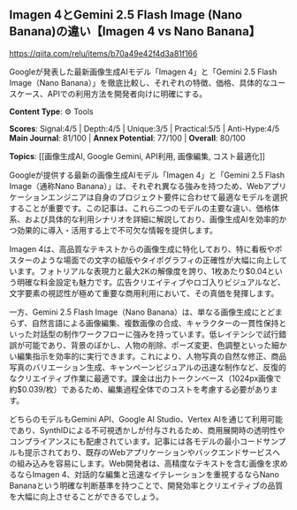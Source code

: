 ## Imagen 4とGemini 2.5 Flash Image (Nano Banana)の違い【Imagen 4 vs Nano Banana】

https://qiita.com/relu/items/b70a49e42f4d3a81f166

Googleが発表した最新画像生成AIモデル「Imagen 4」と「Gemini 2.5 Flash Image（Nano Banana）」を徹底比較し、それぞれの特徴、価格、具体的なユースケース、APIでの利用方法を開発者向けに明確にする。

**Content Type**: ⚙️ Tools

**Scores**: Signal:4/5 | Depth:4/5 | Unique:3/5 | Practical:5/5 | Anti-Hype:4/5
**Main Journal**: 81/100 | **Annex Potential**: 77/100 | **Overall**: 80/100

**Topics**: [[画像生成AI, Google Gemini, API利用, 画像編集, コスト最適化]]

Googleが提供する最新の画像生成AIモデル「Imagen 4」と「Gemini 2.5 Flash Image（通称Nano Banana）」は、それぞれ異なる強みを持つため、Webアプリケーションエンジニアは自身のプロジェクト要件に合わせて最適なモデルを選択することが重要です。この記事は、これら二つのモデルの主要な違い、価格体系、および具体的な利用シナリオを詳細に解説しており、画像生成AIを効率的かつ効果的に導入・活用する上で不可欠な情報を提供します。

Imagen 4は、高品質なテキストからの画像生成に特化しており、特に看板やポスターのような場面での文字の組版やタイポグラフィの正確性が大幅に向上しています。フォトリアルな表現力と最大2Kの解像度を誇り、1枚あたり$0.04という明確な料金設定も魅力です。広告クリエイティブやロゴ入りビジュアルなど、文字要素の視認性が極めて重要な商用利用において、その真価を発揮します。

一方、Gemini 2.5 Flash Image（Nano Banana）は、単なる画像生成にとどまらず、自然言語による画像編集、複数画像の合成、キャラクターの一貫性保持といった対話型の制作ワークフローに強みを持っています。低レイテンシで試行錯誤が可能であり、背景のぼかし、人物の削除、ポーズ変更、色調整といった細かい編集指示を効率的に実行できます。これにより、人物写真の自然な修正、商品写真のバリエーション生成、キャンペーンビジュアルの迅速な制作など、反復的なクリエイティブ作業に最適です。課金は出力トークンベース（1024px画像で約$0.039/枚）であるため、編集過程全体でのコストを考慮する必要があります。

どちらのモデルもGemini API、Google AI Studio、Vertex AIを通じて利用可能であり、SynthIDによる不可視透かしが付与されるため、商用展開時の透明性やコンプライアンスにも配慮されています。記事には各モデルの最小コードサンプルも提示されており、既存のWebアプリケーションやバックエンドサービスへの組み込みを容易にします。Web開発者は、高精度なテキストを含む画像を求めるならImagen 4、対話的な編集と迅速なイテレーションを重視するならNano Bananaという明確な判断基準を持つことで、開発効率とクリエイティブの品質を大幅に向上させることができるでしょう。